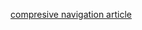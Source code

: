 [compresive navigation article](https://www.reactnativeschool.com/getting-started-with-react-navigation-the-navigation-solution-for-react-native)
